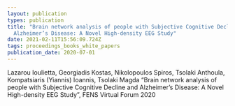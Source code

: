 ```yaml
---
layout: publication
types: publication
title: "Brain network analysis of people with Subjective Cognitive Decline and
  Alzheimer’s Disease: A Novel High-density EEG Study"
date: 2021-02-11T15:56:09.724Z
tags: proceedings_books_white_papers
publication_date: 2020-07-01
---
```

Lazarou Ioulietta, Georgiadis Kostas, Nikolopoulos Spiros, Tsolaki Anthoula, Kompatsiaris (Yiannis) Ioannis, Tsolaki Magda “Brain network analysis of people with Subjective Cognitive Decline and Alzheimer’s Disease: A Novel High-density EEG Study”, FENS Virtual Forum 2020